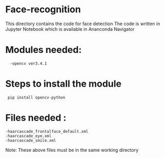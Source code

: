 # Face-recognition 
This directory contains the code for face detection 
The code is written in Jupyter Notebook which is available in Ananconda Navigator
# Modules needed:
      -opencv ver3.4.1 
# Steps to install the module

     pip install opencv-python
# Files needed :    
    -haarcascade_frontalface_default.xml
    -haarcascade_eye.xml
    -haarcascade_smile.xml
 Note: These above files must be in the same working directory    
 
 
 
 
